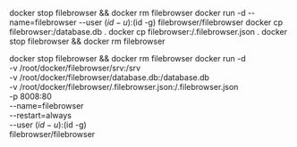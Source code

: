 
docker stop filebrowser && docker rm filebrowser
docker run -d --name=filebrowser --user $(id -u):$(id -g) filebrowser/filebrowser
docker cp filebrowser:/database.db .
docker cp filebrowser:/.filebrowser.json .
docker stop filebrowser && docker rm filebrowser



docker stop filebrowser && docker rm filebrowser
docker run -d \
    -v /root/docker/filebrowser/srv:/srv \
    -v /root/docker/filebrowser/database.db:/database.db \
    -v /root/docker/filebrowser/.filebrowser.json:/.filebrowser.json \
    -p 8008:80 \
    --name=filebrowser \
    --restart=always \
    --user $(id -u):$(id -g) \
    filebrowser/filebrowser

